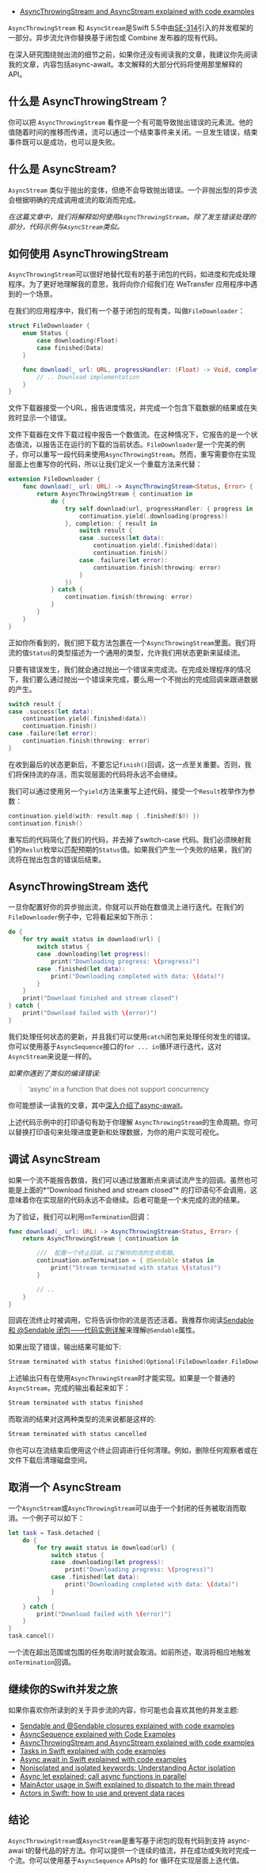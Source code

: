 - [AsyncThrowingStream and AsyncStream explained with code examples](https://www.avanderlee.com/swift/asyncthrowingstream-asyncstream/)



`AsyncThrowingStream` 和 `AsyncStream`是Swift 5.5中由[SE-314](https://github.com/apple/swift-evolution/blob/main/proposals/0314-async-stream.md)引入的并发框架的一部分。异步流允许你替换基于闭包或 Combine 发布器的现有代码。



在深入研究围绕抛出流的细节之前，如果你还没有阅读我的文章，我建议你先阅读我的文章，内容包括async-await。本文解释的大部分代码将使用那里解释的API。



## 什么是 AsyncThrowingStream？

你可以把 `AsyncThrowingStream` 看作是一个有可能导致抛出错误的元素流。他的值随着时间的推移而传递，流可以通过一个结束事件来关闭。一旦发生错误，结束事件既可以是成功，也可以是失败。



## 什么是 AsyncStream?

`AsyncStream` 类似于抛出的变体，但绝不会导致抛出错误。一个非抛出型的异步流会根据明确的完成调用或流的取消而完成。



*在这篇文章中，我们将解释如何使用`AsyncThrowingStream`。除了发生错误处理的部分，代码示例与`AsyncStream`类似。*



## 如何使用 AsyncThrowingStream

`AsyncThrowingStream`可以很好地替代现有的基于闭包的代码，如进度和完成处理程序。为了更好地理解我的意思，我将向你介绍我们在 WeTransfer 应用程序中遇到的一个场景。



在我们的应用程序中，我们有一个基于闭包的现有类，叫做`FileDownloader`：

```swift
struct FileDownloader {
    enum Status {
        case downloading(Float)
        case finished(Data)
    }

    func download(_ url: URL, progressHandler: (Float) -> Void, completion: (Result<Data, Error>) -> Void) throws {
        // .. Download implementation
    }
}
```

文件下载器接受一个URL，报告进度情况，并完成一个包含下载数据的结果或在失败时显示一个错误。



文件下载器在文件下载过程中报告一个数值流。在这种情况下，它报告的是一个状态值流，以报告正在运行的下载的当前状态。`FileDownloader`是一个完美的例子，你可以重写一段代码来使用`AsyncThrowingStream`。然而，重写需要你在实现层面上也重写你的代码，所以让我们定义一个重载方法来代替：

```swift
extension FileDownloader {
    func download(_ url: URL) -> AsyncThrowingStream<Status, Error> {
        return AsyncThrowingStream { continuation in
            do {
                try self.download(url, progressHandler: { progress in
                    continuation.yield(.downloading(progress))
                }, completion: { result in
                    switch result {
                    case .success(let data):
                        continuation.yield(.finished(data))
                        continuation.finish()
                    case .failure(let error):
                        continuation.finish(throwing: error)
                    }
                })
            } catch {
                continuation.finish(throwing: error)
            }
        }
    }
}
```

正如你所看到的，我们把下载方法包裹在一个`AsyncThrowingStream`里面。我们将流的值`Status`的类型描述为一个通用的类型，允许我们用状态更新来延续流。



只要有错误发生，我们就会通过抛出一个错误来完成流。在完成处理程序的情况下，我们要么通过抛出一个错误来完成，要么用一个不抛出的完成回调来跟进数据的产生。

```swift
switch result {
case .success(let data):
    continuation.yield(.finished(data))
    continuation.finish()
case .failure(let error):
    continuation.finish(throwing: error)
}
```

在收到最后的状态更新后，不要忘记`finish()`回调，这一点至关重要。否则，我们将保持流的存活，而实现层面的代码将永远不会继续。



我们可以通过使用另一个`yield`方法来重写上述代码，接受一个`Result`枚举作为参数：

```swift
continuation.yield(with: result.map { .finished($0) })
continuation.finish()
```

重写后的代码简化了我们的代码，并去掉了switch-case 代码。我们必须映射我们的`Reslut`枚举以匹配预期的`Status`值。如果我们产生一个失败的结果，我们的流将在抛出包含的错误后结束。



## AsyncThrowingStream 迭代

一旦你配置好你的异步抛出流，你就可以开始在数值流上进行迭代。在我们的`FileDownloader`例子中，它将看起来如下所示：

```swift
do {
    for try await status in download(url) {
        switch status {
        case .downloading(let progress):
            print("Downloading progress: \(progress)")
        case .finished(let data):
            print("Downloading completed with data: \(data)")
        }
    }
    print("Download finished and stream closed")
} catch {
    print("Download failed with \(error)")
}
```



我们处理任何状态的更新，并且我们可以使用`catch`闭包来处理任何发生的错误。你可以使用基于`AsyncSequence`接口的`for ... in`循环进行迭代，这对`AsyncStream`来说是一样的。



*如果你遇到了类似的编译错误:*

> ‘async’ in a function that does not support concurrency

你可能想读一读我的文章，其中[深入介绍了async-await](https://www.avanderlee.com/swift/async-await/)。



上述代码示例中的打印语句有助于你理解 `AsyncThrowingStream`的生命周期。你可以替换打印语句来处理进度更新和处理数据，为你的用户实现可视化。



## 调试 AsyncStream

如果一个流不能报告数值，我们可以通过放置断点来调试流产生的回调。虽然也可能是上面的*“Download finished and stream closed”* 的打印语句不会调用，这意味着你在实现层的代码永远不会继续。后者可能是一个未完成的流的结果。



为了验证，我们可以利用`onTermination`回调：

```swift
func download(_ url: URL) -> AsyncThrowingStream<Status, Error> {
    return AsyncThrowingStream { continuation in

        ///  配置一个终止回调，以了解你的流的生命周期。
        continuation.onTermination = { @Sendable status in
            print("Stream terminated with status \(status)")
        }

        // ..
    }
}
```

回调在流终止时被调用，它将告诉你你的流是否还活着。我推荐你阅读[Sendable 和 @Sendable 闭包——代码实例详解](https://www.avanderlee.com/swift/sendable-protocol-closures/)来理解`@Sendable`属性。



如果出现了错误，输出结果可能如下:

```swift
Stream terminated with status finished(Optional(FileDownloader.FileDownloadingError.example))
```

上述输出只有在使用`AsyncThrowingStream`时才能实现。如果是一个普通的`AsyncStream`，完成的输出看起来如下：

```swift
Stream terminated with status finished
```

而取消的结果对这两种类型的流来说都是这样的:

```swift
Stream terminated with status cancelled
```

你也可以在流结束后使用这个终止回调进行任何清理。例如，删除任何观察者或在文件下载后清理磁盘空间。



## 取消一个 AsyncStream

一个`AsyncStream`或`AsyncThrowingStream`可以由于一个封闭的任务被取消而取消。一个例子可以如下：

```swift
let task = Task.detached {
    do {
        for try await status in download(url) {
            switch status {
            case .downloading(let progress):
                print("Downloading progress: \(progress)")
            case .finished(let data):
                print("Downloading completed with data: \(data)")
            }
        }
    } catch {
        print("Download failed with \(error)")
    }
}
task.cancel()
```

一个流在超出范围或包围的任务取消时就会取消。如前所述，取消将相应地触发`onTermination`回调。



## 继续你的Swift并发之旅

如果你喜欢你所读到的关于异步流的内容，你可能也会喜欢其他的并发主题:

- [Sendable and @Sendable closures explained with code examples](https://www.avanderlee.com/swift/sendable-protocol-closures/)
- [AsyncSequence explained with Code Examples](https://www.avanderlee.com/concurrency/asyncsequence/)
- [AsyncThrowingStream and AsyncStream explained with code examples](https://www.avanderlee.com/swift/asyncthrowingstream-asyncstream/)
- [Tasks in Swift explained with code examples](https://www.avanderlee.com/concurrency/tasks/)
- [Async await in Swift explained with code examples](https://www.avanderlee.com/swift/async-await/)
- [Nonisolated and isolated keywords: Understanding Actor isolation](https://www.avanderlee.com/swift/nonisolated-isolated/)
- [Async let explained: call async functions in parallel](https://www.avanderlee.com/swift/async-let-asynchronous-functions-in-parallel/)
- [MainActor usage in Swift explained to dispatch to the main thread](https://www.avanderlee.com/swift/mainactor-dispatch-main-thread/)
- [Actors in Swift: how to use and prevent data races](https://www.avanderlee.com/swift/actors/)



## 结论

`AsyncThrowingStream`或`AsyncStream`是重写基于闭包的现有代码到支持 async-awai t的替代品的好方法。你可以提供一个连续的值流，并在成功或失败时完成一个流。你可以使用基于`AsyncSequence` APIs的 for 循环在实现层面上迭代值。